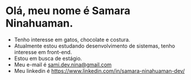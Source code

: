 # Olá, meu nome é Samara Ninahuaman.
- Tenho interesse em gatos, chocolate e costura.
- Atualmente estou estudando desenvolvimento de sistemas, tenho interesse em front-end.
- Estou em busca de estágio.
- Meu e-mail é sami.dev.nina@gmail.com
- Meu linkedin é https://www.linkedin.com/in/samara-ninahuaman-dev/
